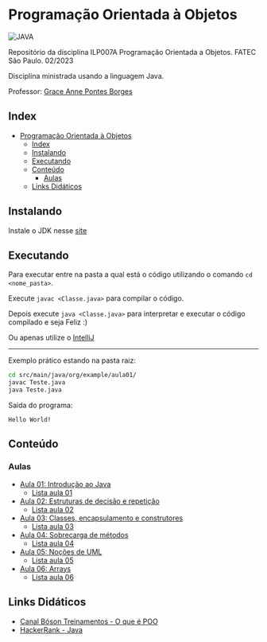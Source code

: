 # Programação Orientada à Objetos

![JAVA](https://img.shields.io/badge/Java-ED8B00?style=for-the-badge&logo=java&logoColor=white)

Repositório da disciplina ILP007A Programação Orientada a Objetos. FATEC São Paulo. 02/2023

Disciplina ministrada usando a linguagem Java.

Professor: [Grace Anne Pontes Borges](https://www.escavador.com/sobre/6454590/grace-anne-pontes-borges)

## Index

- [Programação Orientada à Objetos](#programação-orientada-à-objetos)
  - [Index](#index)
  - [Instalando](#instalando)
  - [Executando](#executando)
  - [Conteúdo](#conteúdo)
    - [Aulas](#aulas)
  - [Links Didáticos](#links-didáticos)

## Instalando

Instale o JDK nesse [site](https://www.oracle.com/br/java/technologies/downloads/)

## Executando

Para executar entre na pasta a qual está o código utilizando o comando `cd <nome_pasta>`.

Execute `javac <Classe.java>` para compilar o código.

Depois execute `java <Classe.java>` para interpretar e executar o código compilado e seja Feliz :)

Ou apenas utilize o [IntelliJ](https://www.jetbrains.com/pt-br/idea/download/?section=linux)

---
Exemplo prático estando na pasta raiz:

```bash
cd src/main/java/org/example/aula01/
javac Teste.java
java Teste.java
```

Saida do programa:

```text
Hello World!
```

## Conteúdo

### Aulas

- [Aula 01: Introdução ao Java](/poo/ilp007/src/main/java/org/example/aula01/)
  - [Lista aula 01](/poo/ilp007/src/main/java/org/example/aula01/Atv1/)
- [Aula 02: Estruturas de decisão e repetição](/poo/ilp007/src/main/java/org/example/aula02/)
  - [Lista aula 02](/poo/ilp007/src/main/java/org/example/aula02/Atv2/)
- [Aula 03: Classes, encapsulamento e construtores](/poo/ilp007/src/main/java/org/example/aula03/)
  - [Lista aula 03](/poo/ilp007/src/main/java/org/example/aula03/Atv3/)
- [Aula 04: Sobrecarga de métodos](/poo/ilp007/src/main/java/org/example/aula04/)
  - [Lista aula 04](/poo/ilp007/src/main/java/org/example/aula04/Atv4/)
- [Aula 05: Noções de UML](/poo/ilp007/src/main/java/org/example/aula05/)
  - [Lista aula 05](/poo/ilp007/src/main/java/org/example/aula05/Atv5/)
- [Aula 06: Arrays](/poo/ilp007/src/main/java/org/example/aula06/)
  - [Lista aula 06](/poo/ilp007/src/main/java/org/example/aula06/Atv6/)

## Links Didáticos

- [Canal Bóson Treinamentos - O que é POO](https://www.youtube.com/watch?v=dG7LlYne2VA)
- [HackerRank - Java](https://www.hackerrank.com/domains/java)
